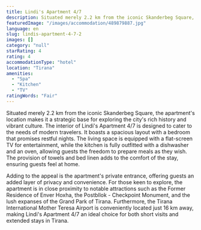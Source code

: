 ```yaml
---
title: Lindi's Apartment 4/7
description: Situated merely 2.2 km from the iconic Skanderbeg Square, the apartment's location makes it a strategic base for exploring the city's rich history and vibrant c
featuredImage: "/images/accommodation/489879887.jpg"
language: en
slug: lindis-apartment-4-7-2
images: []
category: "null"
starRating: 4
rating: 4
accommodationType: "hotel"
location: "Tirana"
amenities:
  - "Spa"
  - "Kitchen"
  - "TV"
ratingWords: "Fair"
---
```


Situated merely 2.2 km from the iconic Skanderbeg Square, the apartment's location makes it a strategic base for exploring the city's rich history and vibrant culture. The interior of Lindi's Apartment 4/7 is designed to cater to the needs of modern travelers. It boasts a spacious layout with a bedroom that promises restful nights. The living space is equipped with a flat-screen TV for entertainment, while the kitchen is fully outfitted with a dishwasher and an oven, allowing guests the freedom to prepare meals as they wish. The provision of towels and bed linen adds to the comfort of the stay, ensuring guests feel at home.

Adding to the appeal is the apartment's private entrance, offering guests an added layer of privacy and convenience. For those keen to explore, the apartment is in close proximity to notable attractions such as the Former Residence of Enver Hoxha, the Postbllok - Checkpoint Monument, and the lush expanses of the Grand Park of Tirana. Furthermore, the Tirana International Mother Teresa Airport is conveniently located just 16 km away, making Lindi's Apartment 4/7 an ideal choice for both short visits and extended stays in Tirana.

